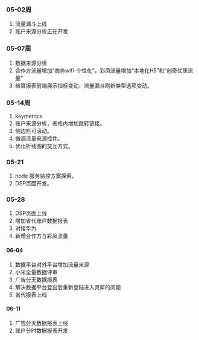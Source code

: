 ### 05-02周
1. 流量漏斗上线
2. 账户来源分析正在开发

### 05-07周
1. 数据来源分析
2. 合作方流量增加“商务wifi-个性化”，彩凤流量增加“本地化H5”和“创奇优质流量”
3. 结算报表前端展示指标变动，流量漏斗刷新类型选项变动。

### 05-14周
1. keymetrics
2. 账户来源分析，表格内增加跳转链接。
3. 侧边栏可滚动。
4. 微调流量来源控件。
5. 优化折线图的交互方式。

### 05-21
1. node 服务监控方案探索。
2. DSP页面开发。

### 05-28
1. DSP页面上线
2. 增加省代账户数据报表
3. 对接华为
4. 新增合作方与彩凤流量

#### 06-04
1. 数据平台对外平台增加流量来源
2. 小米全量数据评审
3. 广告分天数据报表
4. 解决数据平台登出后重新登陆进入灵犀的问题
5. 省代报表上线

#### 06-11
1. 广告分天数据报表上线
2. 账户分时数据报表开发
